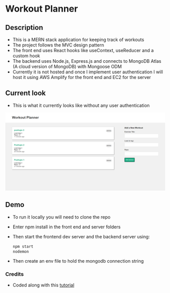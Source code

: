 # Workout Planner

## Description
- This is a MERN stack application for keeping track of workouts
- The project follows the MVC design pattern
- The front end uses React hooks like useContext, useReducer and a custom hook
 - The backend uses Node.js, Express.js and connects to MongoDB Atlas (A cloud version of MongoDB) with Mongoose ODM
 - Currently it is not hosted and once I implement user authentication I will host it using AWS Amplify for the front end and EC2 for the server

 ## Current look
  - This is what it currently looks like without any user authentication

  ![A picture of the main page which shows multiple workouts and their info as well as a form to create and add new workouts](readMeImages/workoutAppNoAuth.png)

 ## Demo
  - To run it locally you will need to clone the repo
  - Enter npm install in the front end and server folders
  - Then start the frontend dev server and the backend server using:

        npm start
        nodemon
 - Then create an env file to hold the mongodb connection string

### Credits
 - Coded along with this [tutorial](https://www.youtube.com/@NetNinja)